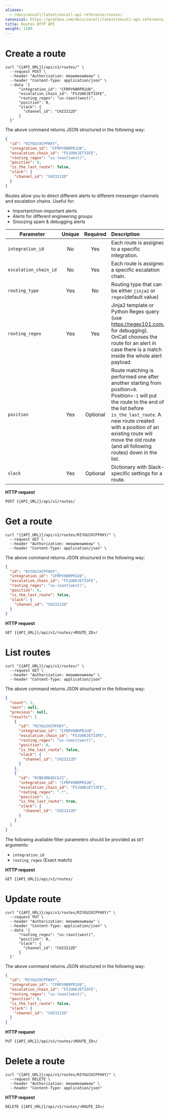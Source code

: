 ```yaml
---
aliases:
  - /docs/oncall/latest/oncall-api-reference/routes/
canonical: https://grafana.com/docs/oncall/latest/oncall-api-reference/routes/
title: Routes HTTP API
weight: 1100
---
```


# Create a route

```shell
curl "{{API_URL}}/api/v1/routes/" \
  --request POST \
  --header "Authorization: meowmeowmeow" \
  --header "Content-Type: application/json" \
  --data '{
      "integration_id": "CFRPV98RPR1U8",
      "escalation_chain_id": "F5JU6KJET33FE",
      "routing_regex": "us-(east|west)",
      "position": 0,
      "slack": {
        "channel_id": "CH23212D"
      }
  }'
```

The above command returns JSON structured in the following way:

```json
{
  "id": "RIYGUJXCPFHXY",
  "integration_id": "CFRPV98RPR1U8",
  "escalation_chain_id": "F5JU6KJET33FE",
  "routing_regex": "us-(east|west)",
  "position": 0,
  "is_the_last_route": false,
  "slack": {
    "channel_id": "CH23212D"
  }
}
```

Routes allow you to direct different alerts to different messenger channels and escalation chains. Useful for:

- Important/non-important alerts
- Alerts for different engineering groups
- Snoozing spam & debugging alerts

<!-- markdownlint-disable MD013 -->

| Parameter             | Unique | Required | Description                                                                                                                                                                                                                                                                                 |
|-----------------------| :----: |:--------:|:--------------------------------------------------------------------------------------------------------------------------------------------------------------------------------------------------------------------------------------------------------------------------------------------|
| `integration_id`      |   No   |   Yes    | Each route is assigned to a specific integration.                                                                                                                                                                                                                                           |
| `escalation_chain_id` |   No   |   Yes    | Each route is assigned a specific escalation chain.                                                                                                                                                                                                                                         |
| `routing_type`        |  Yes   |    No    | Routing type that can be either `jinja2` or `regex`(default value)                                                                                                                                                                                                                          |
| `routing_regex`       |  Yes   |   Yes    | Jinja2 template or Python Regex query (use <https://regex101.com/> for debugging). OnCall chooses the route for an alert in case there is a match inside the whole alert payload.                                                                                                           |
| `position`            |  Yes   | Optional | Route matching is performed one after another starting from position=`0`. Position=`-1` will put the route to the end of the list before `is_the_last_route`. A new route created with a position of an existing route will move the old route (and all following routes) down in the list. |
| `slack`               |  Yes   | Optional | Dictionary with Slack-specific settings for a route.                                                                                                                                                                                                                                        |

<!-- markdownlint-enable MD013 -->

**HTTP request**

`POST {{API_URL}}/api/v1/routes/`

# Get a route

```shell
curl "{{API_URL}}/api/v1/routes/RIYGUJXCPFHXY/" \
  --request GET \
  --header "Authorization: meowmeowmeow" \
  --header "Content-Type: application/json" \
```

The above command returns JSON structured in the following way:

```json
{
  "id": "RIYGUJXCPFHXY",
  "integration_id": "CFRPV98RPR1U8",
  "escalation_chain_id": "F5JU6KJET33FE",
  "routing_regex": "us-(east|west)",
  "position": 0,
  "is_the_last_route": false,
  "slack": {
    "channel_id": "CH23212D"
  }
}
```

**HTTP request**

`GET {{API_URL}}/api/v1/routes/<ROUTE_ID>/`

# List routes

```shell
curl "{{API_URL}}/api/v1/routes/" \
  --request GET \
  --header "Authorization: meowmeowmeow" \
  --header "Content-Type: application/json"
```

The above command returns JSON structured in the following way:

```json
{
  "count": 2,
  "next": null,
  "previous": null,
  "results": [
    {
      "id": "RIYGUJXCPFHXY",
      "integration_id": "CFRPV98RPR1U8",
      "escalation_chain_id": "F5JU6KJET33FE",
      "routing_regex": "us-(east|west)",
      "position": 0,
      "is_the_last_route": false,
      "slack": {
        "channel_id": "CH23212D"
      }
    },
    {
      "id": "RVBE4RKQSCGJ2",
      "integration_id": "CFRPV98RPR1U8",
      "escalation_chain_id": "F5JU6KJET33FE",
      "routing_regex": ".*",
      "position": 1,
      "is_the_last_route": true,
      "slack": {
        "channel_id": "CH23212D"
      }
    }
  ]
}
```

The following available filter parameters should be provided as `GET` arguments:

- `integration_id`
- `routing_regex` (Exact match)

**HTTP request**

`GET {{API_URL}}/api/v1/routes/`

# Update route

```shell
curl "{{API_URL}}/api/v1/routes/RIYGUJXCPFHXY/" \
  --request PUT \
  --header "Authorization: meowmeowmeow" \
  --header "Content-Type: application/json" \
  --data '{
      "routing_regex": "us-(east|west)",
      "position": 0,
      "slack": {
        "channel_id": "CH23212D"
      }
  }'
```

The above command returns JSON structured in the following way:

```json
{
  "id": "RIYGUJXCPFHXY",
  "integration_id": "CFRPV98RPR1U8",
  "escalation_chain_id": "F5JU6KJET33FE",
  "routing_regex": "us-(east|west)",
  "position": 0,
  "is_the_last_route": false,
  "slack": {
    "channel_id": "CH23212D"
  }
}
```

**HTTP request**

`PUT {{API_URL}}/api/v1/routes/<ROUTE_ID>/`

# Delete a route

```shell
curl "{{API_URL}}/api/v1/routes/RIYGUJXCPFHXY/" \
  --request DELETE \
  --header "Authorization: meowmeowmeow" \
  --header "Content-Type: application/json"
```

**HTTP request**

`DELETE {{API_URL}}/api/v1/routes/<ROUTE_ID>/`
